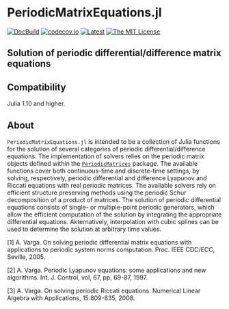 # PeriodicMatrixEquations.jl

<!-- [![DOI](https://zenodo.org/badge/DOI/10.5281/zenodo.4568159.svg)](https://doi.org/10.5281/zenodo.4568159) -->
[![DocBuild](https://github.com/andreasvarga/PeriodicMatrixEquations.jl/workflows/CI/badge.svg)](https://github.com/andreasvarga/PeriodicMatrixEquations.jl/actions)
[![codecov.io](https://codecov.io/gh/andreasvarga/PeriodicMatrixEquations.jl/coverage.svg?branch=master)](https://codecov.io/gh/andreasvarga/PeriodicMatrixEquations.jl?branch=master)
[![Latest](https://img.shields.io/badge/docs-latest-blue.svg)](https://andreasvarga.github.io/PeriodicMatrixEquations.jl/dev/)
[![The MIT License](https://img.shields.io/badge/license-MIT-brightgreen.svg?style=flat-square)](https://github.com/andreasvarga/PeriodicMatrixEquations.jl/blob/master/LICENSE.md)

## Solution of periodic differential/difference matrix equations 

## Compatibility

Julia 1.10 and higher.

<!-- ## How to install

````JULIA
pkg> add PeriodicMatrixEquations
pkg> test PeriodicMatrixEquations
```` -->

## About

`PeriodicMatrixEquations.jl` is intended to be a collection of Julia functions for the solution of several categories of periodic differential/difference equations. The implementation of solvers relies on the periodic matrix objects defined within the [`PeriodicMatrices`](https://github.com/andreasvarga/PeriodicMatrices.jl) package. 
The available functions cover both continuous-time and discrete-time settings, by solving, respectively, periodic differential and difference Lyapunov and Riccati equations with real periodic matrices. The available solvers rely on efficient structure preserving methods using the periodic Schur decomposition of a product of matrices. The solution of periodic differential equations consists of single- or multiple-point periodic generators, which allow the efficient computation of the solution by integrating the appropriate differential equations. Akternatively, interpolation with cubic splines can be used to determine the solution at arbitrary time values.   


[1] A. Varga. On solving periodic differential matrix equations with applications to periodic system norms computation. Proc. IEEE CDC/ECC, Seville, 2005.

[2] A. Varga. Periodic Lyapunov equations: some applications and new algorithms. Int. J. Control, vol, 67, pp, 69-87, 1997. 

[3] A. Varga. On solving periodic Riccati equations. Numerical Linear Algebra with Applications, 15:809-835, 2008. 
